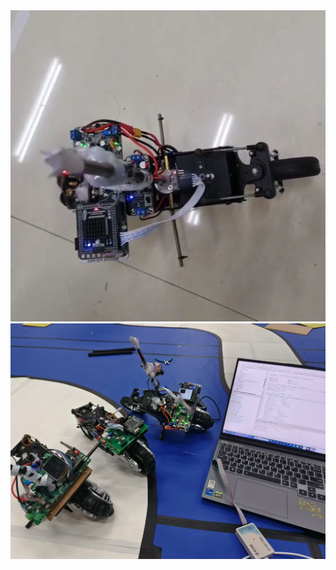 <img src="https://github.com/kk-kk-99/Motorcycle/blob/main/%E5%B9%B3%E8%A1%A1%E7%8A%B6%E6%80%81.jpg" width="1000px">
<img src="https://github.com/kk-kk-99/Motorcycle/blob/main/%E6%91%A9%E6%89%98.jpg" width="1000px">
